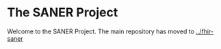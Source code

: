 # The SANER Project
Welcome to the SANER Project.  The main repository has moved to [../fhir-saner](../fhir-saner)
